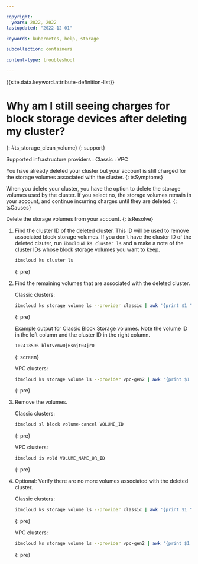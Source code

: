 ```yaml
---

copyright: 
  years: 2022, 2022
lastupdated: "2022-12-01"

keywords: kubernetes, help, storage

subcollection: containers

content-type: troubleshoot

---
```


{{site.data.keyword.attribute-definition-list}}




# Why am I still seeing charges for block storage devices after deleting my cluster?
{: #ts_storage_clean_volume}
{: support}

Supported infrastructure providers
:   Classic
:   VPC

You have already deleted your cluster but your account is still charged for the storage volumes associated with the cluster.
{: tsSymptoms}


When you delete your cluster, you have the option to delete the storage volumes used by the cluster. If you select no, the storage volumes remain in your account, and continue incurring charges until they are deleted.
{: tsCauses}

Delete the storage volumes from your account.
{: tsResolve}

1. Find the cluster ID of the deleted cluster. This ID will be used to remove associated block storage volumes. If you don't have the cluster ID of the deleted clsuter, run `ibmcloud ks cluster ls` and a make a note of the cluster IDs whose block storage volumes you want to keep.

    ```sh
    ibmcloud ks cluster ls
    ```
    {: pre}
    
2. Find the remaining volumes that are associated with the deleted cluster.

    Classic clusters:
    ```sh
    ibmcloud ks storage volume ls --provider classic | awk '{print $1 " " $8}'
    ```
    {: pre}
    
    Example output for Classic Block Storage volumes. Note the volume ID in the left column and the cluster ID in the right column.
    ```sh
    102413596 blntvemw0j6snjt04jr0
    ```
    {: screen}
    
    
    VPC clusters:
    ```sh
    ibmcloud ks storage volume ls --provider vpc-gen2 | awk '{print $1 " " $8}'
    ```
    {: pre}

3. Remove the volumes.
    
    Classic clusters:
    ```sh
    ibmcloud sl block volume-cancel VOLUME_ID
    ```
    {: pre}

    VPC clusters:
    ```sh
    ibmcloud is vold VOLUME_NAME_OR_ID
    ```
    {: pre}

4. Optional: Verify there are no more volumes associated with the deleted cluster.
    
    Classic clusters:
    ```sh
    ibmcloud ks storage volume ls --provider classic | awk '{print $1 " " $8}'
    ```
    {: pre}

    VPC clusters:
    ```sh
    ibmcloud ks storage volume ls --provider vpc-gen2 | awk '{print $1 " " $8}'
    ```
    {: pre}
